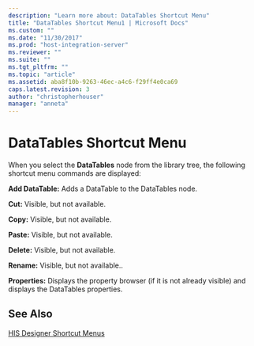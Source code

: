 ```yaml
---
description: "Learn more about: DataTables Shortcut Menu"
title: "DataTables Shortcut Menu1 | Microsoft Docs"
ms.custom: ""
ms.date: "11/30/2017"
ms.prod: "host-integration-server"
ms.reviewer: ""
ms.suite: ""
ms.tgt_pltfrm: ""
ms.topic: "article"
ms.assetid: aba8f10b-9263-46ec-a4c6-f29ff4e0ca69
caps.latest.revision: 3
author: "christopherhouser"
manager: "anneta"
---
```

# DataTables Shortcut Menu
When you select the **DataTables** node from the library tree, the following shortcut menu commands are displayed:  
  
 **Add DataTable:** Adds a DataTable to the DataTables node.  
  
 **Cut:** Visible, but not available.  
  
 **Copy:** Visible, but not available.  
  
 **Paste:** Visible, but not available.  
  
 **Delete:** Visible, but not available.  
  
 **Rename:** Visible, but not available..  
  
 **Properties:** Displays the property browser (if it is not already visible) and displays the DataTables properties.  
  
## See Also  
 [HIS Designer Shortcut Menus](../core/his-designer-shortcut-menus1.md)
